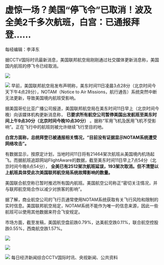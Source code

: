 # 虚惊一场？美国“停飞令”已取消！波及全美2千多次航班，白宫：已通报拜登……

每经编辑：李泽东

据CCTV国际时讯最新消息，美国联邦航空局刚刚通过社交媒体更新消息称，美国国内航班的停飞令已经取消。

![](https://inews.gtimg.com/newsapp_bt/0/15449694116/1000)

![](https://inews.gtimg.com/newsapp_bt/0/15606048252/1000)
早前，美国联邦航空局发布声明称，美东时间11日凌晨3点28分（北京时间今天下午4点28分），NOTAM（Notice to Air
Missions，航行通告）系统突然中断无法更新，导致美国境内航班受影响。

据美国哥伦比亚广播公司报道，美国联邦航空局在美东时间11日早上（北京时间今晚）向该媒体机构更新消息称，
**已要求所有航空公司暂停美国出发航班至美东时间上午9点30分（北京时间今晚10点30分）**
。据称“军用飞机及医用飞机不受影响”。正在飞行中的航班则被允许继续飞行至目的地。

**白宫方面称，总统拜登已被通报相关情况，“目前没有证据显示NOTAM系统遭受网络攻击”。**

有数据显示，按原定计划，当地时间11日将有21464架次航班从美国境内机场起飞。而据航班追踪网站FlightAware的数据，截至美东时间11日早上7点54分（北京时间今晚8点54分），
**全美已有2512架次航班延误，193架次取消。但不清楚以上航班具体受此次美国联邦航空局系统故障影响的数量。**

美国联合航空称已暂时推迟所有国内航班。美国航空公司称正“密切关注情况，并与联邦航空局合作以减少对旅客的影响”。

据了解，商业航空公司的飞行员通常使用NOTAM系统获取有关飞行风险和限制的实时信息。美国联邦航空局定，NOTAM系统不能作为唯一的信息来源，因此一些航班可以使用其他数据来符合飞安规定。

市场方面，截至发稿，美国航空盘前跌0.79%，达美航空跌0.11%，联合航空控股跌0.55%，西南航空跌1.57%。

![](https://inews.gtimg.com/newsapp_bt/0/15605950372/1000)

![](https://inews.gtimg.com/newsapp_bt/0/15605950375/1000)

![](https://inews.gtimg.com/newsapp_bt/0/15605950382/1000)
每日经济新闻综合CCTV国际时讯、央视新闻、公共资料

